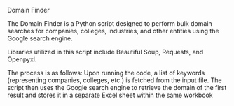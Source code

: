 Domain Finder

The Domain Finder is a Python script designed to perform bulk domain searches for companies, colleges, industries, and other entities using the Google search engine.

Libraries utilized in this script include Beautiful Soup, Requests, and Openpyxl.

The process is as follows: Upon running the code, a list of keywords (representing companies, colleges, etc.) is fetched from the input file. The script then uses the Google search engine to retrieve the domain of the first result and stores it in a separate Excel sheet within the same workbook
